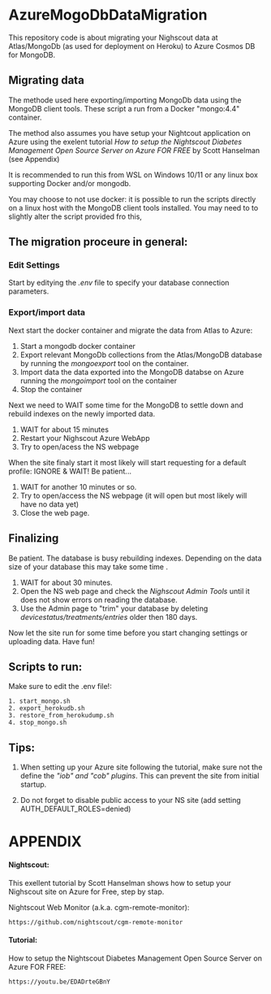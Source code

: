 
# AzureMogoDbDataMigration #

This repository code is about migrating your Nighscout data at Atlas/MongoDb (as used for deployment on Heroku) to Azure Cosmos DB for MongoDB.

## Migrating data ##

The methode used here exporting/importing MongoDb data using the MongoDB client tools. These script a run from a Docker "mongo:4.4" container.

The method also assumes you have setup your Nightcout application on Azure using the exelent tutorial _How to setup the Nightscout Diabetes Management Open Source Server on Azure FOR FREE_ by Scott Hanselman (see Appendix)

It is recommended to run this from WSL on Windows 10/11 or any linux box supporting Docker and/or mongodb.

You may choose to not use docker: it is possible to run the scripts directly on a linux host with the MongoDB client tools installed. You may need to to slightly alter the script provided fro this,

## The migration proceure in general:

### Edit Settings
Start by editying the _.env_ file to specify your database connection parameters.

### Export/import data
Next start the docker container and migrate the data from Atlas to Azure:

1. Start a mongodb docker container
2. Export relevant MongoDb collections from the Atlas/MongoDB database by running the _mongoexport_ tool on the container.
3. Import data the data exported into the MongoDB databse on Azure running the _mongoimport_ tool on the container
4. Stop the container

Next we need to WAIT some time for the MongoDB to settle down and rebuild indexes on the newly imported data.

1. WAIT for about 15 minutes
2. Restart your Nighscout Azure WebApp
3. Try to open/acess the NS webpage

When the site finaly start it most likely will start requesting for a default profile: IGNORE & WAIT!
Be patient...

1. WAIT for another 10 minutes or so.
2. Try to open/access the NS webpage (it will open but most likely will have no data yet)
3. Close the web page.

## Finalizing
Be patient. The database is busy rebuilding indexes. Depending on the data size of your database this may take some time .

1. WAIT for about 30 minutes.
2. Open the NS web page and check the _Nighscout Admin Tools_ until it does not show errors on reading the database.
3. Use the Admin page to "trim" your database by deleting _devicestatus/treatments/entries_ older then 180 days.

Now let the site run for some time before you start changing settings or uploading data.
Have fun!

## Scripts to run:
Make sure to edit the .env file!:

    1. start_mongo.sh
    2. export_herokudb.sh
    3. restore_from_herokudump.sh
    4. stop_mongo.sh

## Tips:

1. When setting up your Azure site following the tutorial, make sure not the define the _"iob" and "cob" plugins_. This can prevent the site from initial startup.

2. Do not forget to disable public access to your NS site (add setting AUTH_DEFAULT_ROLES=denied)

# APPENDIX #

#### Nightscout:
This exellent tutorial by Scott Hanselman shows how to setup your Nighscout site on Azure for Free, step by stap.

Nightscout Web Monitor (a.k.a. cgm-remote-monitor):

    https://github.com/nightscout/cgm-remote-monitor

#### Tutorial:
How to setup the Nightscout Diabetes Management Open Source Server on Azure FOR FREE:

    https://youtu.be/EDADrteGBnY
